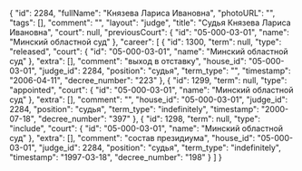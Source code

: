 {
    "id": 2284,
    "fullName": "Князева Лариса Ивановна",
    "photoURL": "",
    "tags": [],
    "comment": "",
    "layout": "judge",
    "title": "Судья Князева Лариса Ивановна",
    "court": null,
    "previousCourt": {
        "id": "05-000-03-01",
        "name": "Минский областной суд"
    },
    "career": [
        {
            "id": 1300,
            "term": null,
            "type": "released",
            "court": {
                "id": "05-000-03-01",
                "name": "Минский областной суд"
            },
            "extra": [],
            "comment": "выход в отставку",
            "house_id": "05-000-03-01",
            "judge_id": 2284,
            "position": "судья",
            "term_type": "",
            "timestamp": "2006-04-11",
            "decree_number": "223"
        },
        {
            "id": 1299,
            "term": null,
            "type": "appointed",
            "court": {
                "id": "05-000-03-01",
                "name": "Минский областной суд"
            },
            "extra": [],
            "comment": "",
            "house_id": "05-000-03-01",
            "judge_id": 2284,
            "position": "судья",
            "term_type": "indefinitely",
            "timestamp": "2000-07-18",
            "decree_number": "397"
        },
        {
            "id": 1298,
            "term": null,
            "type": "include",
            "court": {
                "id": "05-000-03-01",
                "name": "Минский областной суд"
            },
            "extra": [],
            "comment": "состав президиума",
            "house_id": "05-000-03-01",
            "judge_id": 2284,
            "position": "судья",
            "term_type": "indefinitely",
            "timestamp": "1997-03-18",
            "decree_number": "198"
        }
    ]
}
